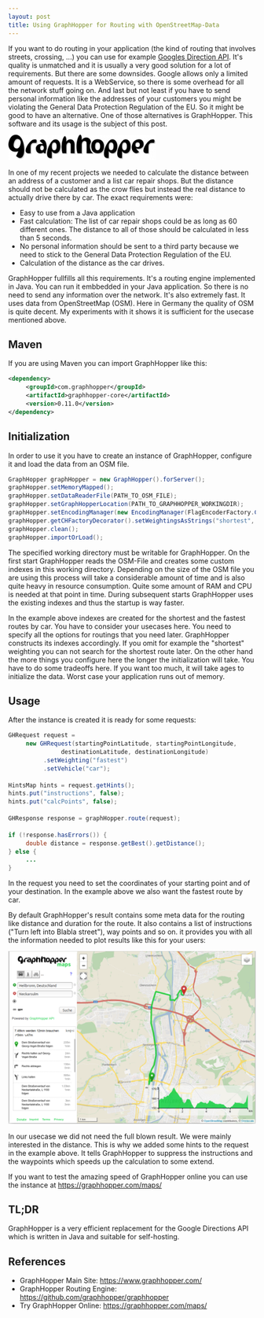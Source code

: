 ```yaml
---
layout: post
title: Using GraphHopper for Routing with OpenStreetMap-Data 
---
```


If you want to do routing in your application (the kind of routing that involves streets, crossing, ...) you can use for example [Googles Direction API](https://developers.google.com/maps/documentation/directions/intro). It's quality is unmatched and it is usually a very good solution for a lot of requirements. But there are some downsides. Google allows only a limited amount of requests. It is a WebService, so there is some overhead for all the network stuff going on. And last but not least if you have to send personal information like the addresses of your customers you might be violating the General Data Protection Regulation of the EU. So it might be good to have an alternative. One of those alternatives is GraphHopper. This software and its usage is the subject of this post.

![GraphHopper-Logo](/images/graphhopper-logo-small-300x51.png)

In one of my recent projects we needed to calculate the distance between an address of a customer and a list car repair shops. But the distance should not be calculated as the crow flies but instead the real distance to actually drive there by car. The exact requirements were:

* Easy to use from a Java application
* Fast calculation: The list of car repair shops could be as long as 60 different ones. The distance to all of those should be calculated in less than 5 seconds.
* No personal information should be sent to a third party because we need to stick to the General Data Protection Regulation of the EU.
* Calculation of the distance as the car drives.

GraphHopper fullfills all this requirements. It's a routing engine implemented in Java. You can run it embbedded in your Java application. So there is no need to send any information over the network. It's also extremely fast. It uses data from OpenStreetMap (OSM). Here in Germany the quality of OSM is quite decent. My experiments with it shows it is sufficient for the usecase mentioned above.

## Maven

If you are using Maven you can import GraphHopper like this:

````XML
<dependency>
     <groupId>com.graphhopper</groupId>
     <artifactId>graphhopper-core</artifactId>
     <version>0.11.0</version>
</dependency>
````
## Initialization

In order to use it you have to create an instance of GraphHopper, configure it and load the data from an OSM file.

````Java
GraphHopper graphHopper = new GraphHopper().forServer();
graphHopper.setMemoryMapped();
graphHopper.setDataReaderFile(PATH_TO_OSM_FILE);
graphHopper.setGraphHopperLocation(PATH_TO_GRAPHHOPPER_WORKINGDIR);
graphHopper.setEncodingManager(new EncodingManager(FlagEncoderFactory.CAR));
graphHopper.getCHFactoryDecorator().setWeightingsAsStrings("shortest", "fastest");
graphHopper.clean();
graphHopper.importOrLoad();
````
The specified working directory must be writable for GraphHopper. On the first start GraphHopper reads the OSM-File and creates some custom indexes in this working directory. Depending on the size of the OSM file you are using this process will take a considerable amount of time and is also quite heavy in resource consumption. Quite some amount of RAM and CPU is needed at that point in time. During subsequent starts GraphHopper uses the existing indexes and thus the startup is way faster.

In the example above indexes are created for the shortest and the fastest routes by car. You have to consider your usecases here. You need to specify all the options for routings that you need later. GraphHopper constructs its indexes accordingly. If you omit for example the "shortest" weighting you can not search for the shortest route later. On the other hand the more things you configure here the longer the initialization will take. You have to do some tradeoffs here. If you want too much, it will take ages to initialize the data. Worst case your application runs out of memory.

## Usage

After the instance is created it is ready for some requests:

````Java
GHRequest request = 
     new GHRequest(startingPointLatitude, startingPointLongitude, 
               destinationLatitude, destinationLongitude)
          .setWeighting("fastest")
          .setVehicle("car");

HintsMap hints = request.getHints();
hints.put("instructions", false);
hints.put("calcPoints", false);

GHResponse response = graphHopper.route(request);

if (!response.hasErrors()) {
     double distance = response.getBest().getDistance();
} else {
     ...
}
````            

In the request you need to set the coordinates of your starting point and of your destination. In the example above we also want the fastest route by car. 

By default GraphHopper's result contains some meta data for the routing like distance and duration for the route. It also contains a list of instructions ("Turn left into Blabla street"), way points and so on. it provides you with all the information needed to plot results like this for your users:

![GraphHopper-Result](/images/GraphHopper_Result.png)

In our usecase we did not need the full blown result. We were mainly interested in the distance. This is why we added some hints to the request in the example above. It tells GraphHopper to suppress the instructions and the waypoints which speeds up the calculation to some extend.

If you want to test the amazing speed of GraphHopper online you can use the instance at https://graphhopper.com/maps/

## TL;DR

GraphHopper is a very efficient replacement for the Google Directions API which is written in Java and suitable for self-hosting.

## References

 * GraphHopper Main Site: https://www.graphhopper.com/
 * GraphHopper Routing Engine: https://github.com/graphhopper/graphhopper
 * Try GraphHopper Online: https://graphhopper.com/maps/
